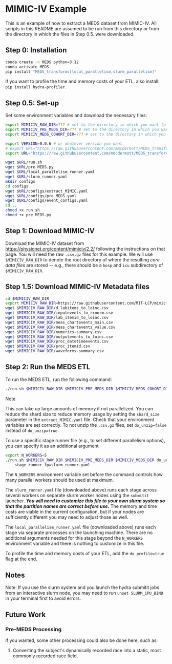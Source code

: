 # MIMIC-IV Example

This is an example of how to extract a MEDS dataset from MIMIC-IV. All scripts in this README are assumed to
be run from this directory or from the directory in which the files in Step 0.5. were downloaded.

## Step 0: Installation

```bash
conda create -n MEDS python=3.12
conda activate MEDS
pip install "MEDS_transforms[local_parallelism,slurm_parallelism]"
```

If you want to profile the time and memory costs of your ETL, also install: `pip install hydra-profiler`.

## Step 0.5: Set-up
Set some environment variables and download the necessary files:
```bash
export MIMICIV_RAW_DIR=??? # set to the directory in which you want to store the raw MIMIC-IV data
export MIMICIV_PRE_MEDS_DIR=??? # set to the directory in which you want to store the intermediate MEDS MIMIC-IV data
export MIMICIV_MEDS_COHORT_DIR=??? # set to the directory in which you want to store the final MEDS MIMIC-IV data

export VERSION=0.0.6 # or whatever version you want
# export URL="https://raw.githubusercontent.com/mmcdermott/MEDS_transforms/$VERSION/MIMIC-IV_Example"
export URL="https://raw.githubusercontent.com/mmcdermott/MEDS_transforms/refs/heads/main/MIMIC-IV_Example"

wget $URL/run.sh
wget $URL/pre_MEDS.py
wget $URL/local_parallelism_runner.yaml
wget $URL/slurm_runner.yaml
mkdir configs
cd configs
wget $URL/configs/extract_MIMIC.yaml
wget $URL/configs/pre_MEDS.yaml
wget $URL/configs/event_configs.yaml
cd ..
chmod +x run.sh
chmod +x pre_MEDS.py
```

## Step 1: Download MIMIC-IV

Download the MIMIC-IV dataset from https://physionet.org/content/mimiciv/2.2/ following the instructions on
that page. You will need the raw `.csv.gz` files for this example. We will use `$MIMICIV_RAW_DIR` to denote
the root directory of where the resulting _core data files_ are stored -- e.g., there should be a `hosp` and
`icu` subdirectory of `$MIMICIV_RAW_DIR`.

## Step 1.5: Download MIMIC-IV Metadata files

```bash
cd $MIMICIV_RAW_DIR
export MIMICIV_RAW_DIR=https://raw.githubusercontent.com/MIT-LCP/mimic-code/v2.4.0/mimic-iv/concepts/concept_map
wget $MIMICIV_RAW_DIR/d_labitems_to_loinc.csv
wget $MIMICIV_RAW_DIR/inputevents_to_rxnorm.csv
wget $MIMICIV_RAW_DIR/lab_itemid_to_loinc.csv
wget $MIMICIV_RAW_DIR/meas_chartevents_main.csv
wget $MIMICIV_RAW_DIR/meas_chartevents_value.csv
wget $MIMICIV_RAW_DIR/numerics-summary.csv
wget $MIMICIV_RAW_DIR/outputevents_to_loinc.csv
wget $MIMICIV_RAW_DIR/proc_datetimeevents.csv
wget $MIMICIV_RAW_DIR/proc_itemid.csv
wget $MIMICIV_RAW_DIR/waveforms-summary.csv
```

## Step 2: Run the MEDS ETL

To run the MEDS ETL, run the following command:

```bash
./run.sh $MIMICIV_RAW_DIR $MIMICIV_PRE_MEDS_DIR $MIMICIV_MEDS_COHORT_DIR do_unzip=true
```
> [!NOTE] 
> This can take up large amounts of memory if not parallelized. You can reduce the shard size to reduce memory usage by setting the `shard_size` parameter in the `extract_MIMIC.yaml` file.
> Check that your environment variables are set correctly.
To not unzip the `.csv.gz` files, set `do_unzip=false` instead of `do_unzip=true`.

To use a specific stage runner file (e.g., to set different parallelism options), you can specify it as an
additional argument

```bash
export N_WORKERS=5
./run.sh $MIMICIV_RAW_DIR $MIMICIV_PRE_MEDS_DIR $MIMICIV_MEDS_DIR do_unzip=true \
    stage_runner_fp=slurm_runner.yaml
```

The `N_WORKERS` environment variable set before the command controls how many parallel workers should be used
at maximum.

The `slurm_runner.yaml` file (downloaded above) runs each stage across several workers on separate slurm
worker nodes using the `submitit` launcher. _**You will need to customize this file to your own slurm system
so that the partition names are correct before use.**_ The memory and time costs are viable in the current
configuration, but if your nodes are sufficiently different you may need to adjust those as well.

The `local_parallelism_runner.yaml` file (downloaded above) runs each stage via separate processes on the
launching machine. There are no additional arguments needed for this stage beyond the `N_WORKERS` environment
variable and there is nothing to customize in this file.

To profile the time and memory costs of your ETL, add the `do_profile=true` flag at the end.

## Notes

Note: If you use the slurm system and you launch the hydra submitit jobs from an interactive slurm node, you
may need to run `unset SLURM_CPU_BIND` in your terminal first to avoid errors.

## Future Work

### Pre-MEDS Processing

If you wanted, some other processing could also be done here, such as:

1. Converting the subject's dynamically recorded race into a static, most commonly recorded race field.
